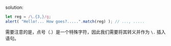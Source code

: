 solution:

```js run
let reg = /\.{3,}/g;
alert( "Hello!... How goes?.....".match(reg) ); // ..., .....
```

需要注意的是，点号（.）是一个特殊字符，因此我们需要将其转义并作为 `\.` 插入语句。
